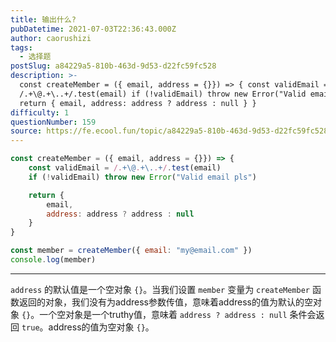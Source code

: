 ```yaml
---
title: 输出什么?
pubDatetime: 2021-07-03T22:36:43.000Z
author: caorushizi
tags:
  - 选择题
postSlug: a84229a5-810b-463d-9d53-d22fc59fc528
description: >-
  const createMember = ({ email, address = {}}) => { const validEmail =
  /.+\@.+\..+/.test(email) if (!validEmail) throw new Error("Valid email pls")
  return { email, address: address ? address : null } }
difficulty: 1
questionNumber: 159
source: https://fe.ecool.fun/topic/a84229a5-810b-463d-9d53-d22fc59fc528
---
```


```javascript
const createMember = ({ email, address = {}}) => {
	const validEmail = /.+\@.+\..+/.test(email)
	if (!validEmail) throw new Error("Valid email pls")

	return {
		email,
		address: address ? address : null
	}
}

const member = createMember({ email: "my@email.com" })
console.log(member)
```

---

 `address` 的默认值是一个空对象 `{}`。当我们设置 `member` 变量为 `createMember` 函数返回的对象，我们没有为address参数传值，意味着address的值为默认的空对象 `{}`。一个空对象是一个truthy值，意味着 `address ? address : null` 条件会返回 `true`。address的值为空对象 `{}`。
